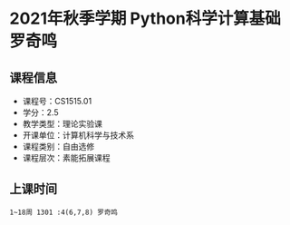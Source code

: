 # 2021年秋季学期 Python科学计算基础 罗奇鸣






## 课程信息

- 课程号：CS1515.01
- 学分：2.5
- 教学类型：理论实验课
- 开课单位：计算机科学与技术系
- 课程类别：自由选修
- 课程层次：素能拓展课程

## 上课时间

```
1~18周 1301 :4(6,7,8) 罗奇鸣
```

